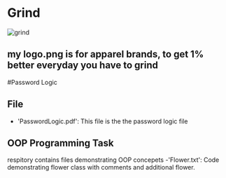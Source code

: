 # Grind
![grind](https://github.com/user-attachments/assets/13efd846-b50d-41d5-9a8e-6cdb95778d08)
## my logo.png is for apparel brands, to get 1% better everyday you have to grind
#Password Logic
## File
- 'PasswordLogic.pdf': This file is the the password logic file
## OOP Programming Task 
respitory contains files demonstrating OOP concepets
-'Flower.txt': Code demonstrating flower class with comments and additional flower.
